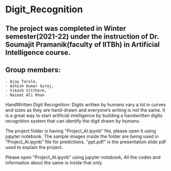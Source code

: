 # Digit_Recognition

## The project was completed in Winter semester(2021-22) under the instruction of Dr. Soumajit Pramanik(faculty of IITBh) in Artificial Intelligence course.

## Group members:
	- Ajay Tarole,
	- Ashish Kumar Suraj,
	- Vikash Vitthore,
	- Naimat Ali Khan
	
HandWritten Digit Recognition: Digits written by humans vary a lot in curves and sizes as they are hand-drawn and everyone’s writing is not the same. It is a great way to start artificial intelligence by building a handwritten digits recognition system that can identify the digit drawn by humans.


The project folder is having "Project_AI.ipynb" file, please open it using jupyter notebook. The sample images inside the folder are being used in "Project_AI.ipynb" file for predictions. "ppt.pdf" is the presentation slide pdf used to explain the project.

Please open "Project_AI.ipynb" using jupyter notebook, All the codes and information about the same is inside that only. 
